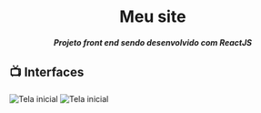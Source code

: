 <h1 align="center">Meu site</h1>
<h5 align="center"> Projeto front end sendo desenvolvido com ReactJS</h5>

## 📺  Interfaces

![Tela inicial](https://imgur.com/anEwcg7.png)
![Tela inicial](https://imgur.com/lPilZJn.png)


